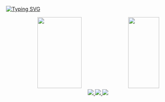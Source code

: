 [![Typing SVG](https://readme-typing-svg.herokuapp.com/?color=00bfbf&size=35&center=true&vCenter=true&width=1000&lines=HELLO,+MY+NAME+is+GLAUBER+HONORATO;+Welcome!+:%29)](https://git.io/typing-svg)

<div align="center">
  <img width="49%" height="195px" src="https://github-readme-stats-sigma-five.vercel.app/api?username=glauber-honorato-paniago&show_icons=true&count_private=true&hide_border=true&title_color=00bfbf&icon_color=00bfbf&text_color=c9d1d9&bg_color=0d1117"/>
  
  
  <img width="41%" height="195px" src="https://github-readme-stats-sigma-five.vercel.app/api/top-langs/?username=glauber-honorato-paniago&layout=compact&hide_border=true&title_color=00bfbf&text_color=00bfbf&bg_color=0d1117" />
</div>

<div align="center">
  <a href="mailto:hglauber979@gmail.com">
    <img src="https://img.shields.io/badge/Gmail-D14836?style=for-the-badge&logo=gmail&logoColor=white"><img/>
  </a>
  <a href="https://www.instagram.com/glauber.honorato_">
    <img src="https://img.shields.io/badge/Instagram-E4405F?style=for-the-badge&logo=instagram&logoColor=white"><img/>
  </a>
  <a href="https://discord.com/users/729415229880139826">
    <img src="https://img.shields.io/badge/Discord-7289DA?style=for-the-badge&logo=discord&logoColor=white"><img/>
  </a>
  
</div>

